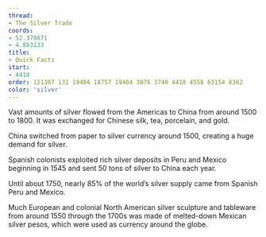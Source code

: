 ```yaml
---
thread:
- The Silver Trade
coords:
- 52.370871
- 4.883133
title:
- Quick Facts
start:
- 4418
order: 121307 131 19404 18757 19404 3076 3740 4418 4558 63154 8362
color: 'silver'
---
```


Vast amounts of silver flowed from the Americas to China from around 1500 to 1800. It was exchanged for Chinese silk, tea, porcelain, and gold.

China switched from paper to silver currency around 1500, creating a huge demand for silver. 

Spanish colonists exploited rich silver deposits in Peru and Mexico beginning in 1545 and sent 50 tons of silver to China each year.

Until about 1750, nearly 85% of the world’s silver supply came from Spanish Peru and Mexico. 

Much European and colonial North American silver sculpture and tableware from around 1550 through the 1700s was made of melted-down Mexican silver pesos, which were used as currency around the globe. 

